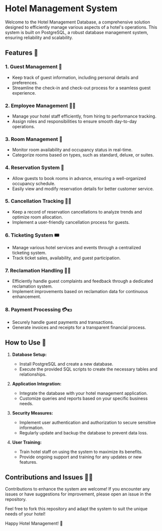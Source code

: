 # Hotel Management System

Welcome to the Hotel Management Database, a comprehensive solution designed to efficiently manage various aspects of a hotel's operations. This system is built on PostgreSQL, a robust database management system, ensuring reliability and scalability.

## Features 🌟

### 1. Guest Management 👥
   - Keep track of guest information, including personal details and preferences.
   - Streamline the check-in and check-out process for a seamless guest experience.

### 2. Employee Management 👨‍💼
   - Manage your hotel staff efficiently, from hiring to performance tracking.
   - Assign roles and responsibilities to ensure smooth day-to-day operations.

### 3. Room Management 🛌
   - Monitor room availability and occupancy status in real-time.
   - Categorize rooms based on types, such as standard, deluxe, or suites.

### 4. Reservation System 📅
   - Allow guests to book rooms in advance, ensuring a well-organized occupancy schedule.
   - Easily view and modify reservation details for better customer service.

### 5. Cancellation Tracking 🚫❌
   - Keep a record of reservation cancellations to analyze trends and optimize room allocation.
   - Implement a user-friendly cancellation process for guests.

### 6. Ticketing System 🎟️
   - Manage various hotel services and events through a centralized ticketing system.
   - Track ticket sales, availability, and guest participation.

### 7. Reclamation Handling 📢🔄
   - Efficiently handle guest complaints and feedback through a dedicated reclamation system.
   - Implement improvements based on reclamation data for continuous enhancement.

### 8. Payment Processing 💳💵
   - Securely handle guest payments and transactions.
   - Generate invoices and receipts for a transparent financial process.

## How to Use 🚀

1. **Database Setup:**
   - Install PostgreSQL and create a new database.
   - Execute the provided SQL scripts to create the necessary tables and relationships.

2. **Application Integration:**
   - Integrate the database with your hotel management application.
   - Customize queries and reports based on your specific business needs.

3. **Security Measures:**
   - Implement user authentication and authorization to secure sensitive information.
   - Regularly update and backup the database to prevent data loss.

4. **User Training:**
   - Train hotel staff on using the system to maximize its benefits.
   - Provide ongoing support and training for any updates or new features.

## Contributions and Issues 🤝🐛

Contributions to enhance the system are welcome! If you encounter any issues or have suggestions for improvement, please open an issue in the repository.

Feel free to fork this repository and adapt the system to suit the unique needs of your hotel!

Happy Hotel Management! 🌟
